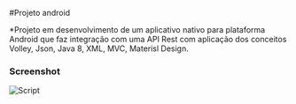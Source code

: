 #Projeto android

*Projeto em desenvolvimento de um aplicativo nativo para plataforma Android que faz integração com uma API Rest com aplicação dos conceitos Volley, Json, Java 8, XML, MVC, Materisl Design.

### Screenshot

<p align="centre">
<img src="https://i.imgur.com/SqSQYTY.png" alt="Script">
</p>

